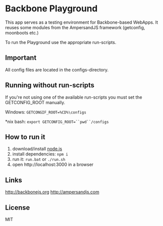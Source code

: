 # Backbone Playground

This app serves as a testing environment for Backbone-based WebApps.
It reuses some modules from the AmpersandJS framework (getconfig, moonboots etc.)

To run the Playground use the appropriate run-scripts.

## Important
All config files are located in the configs-directory.

## Running without run-scripts
If you're not using one of the available run-scripts you must set the GETCONFIG_ROOT manually.

Windows: 
`GETCONGIF_ROOT=%CD%\configs`

*nix bash:
`export GETCONFIG_ROOT=``pwd``/configs`

## How to run it

1. download/install [node.js](http://nodejs.org/)
1. install dependencies: `npm i`
1. run it: `run.bat` or `./run.sh`
1. open http://localhost:3000 in a browser

## Links

http://backbonejs.org
http://ampersandjs.com

## License

MIT

